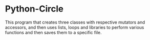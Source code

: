 # Python-Circle
This program that creates three classes with respective mutators and accessors, and then uses lists, loops and libraries to perform various functions and then saves them to a specific file.
